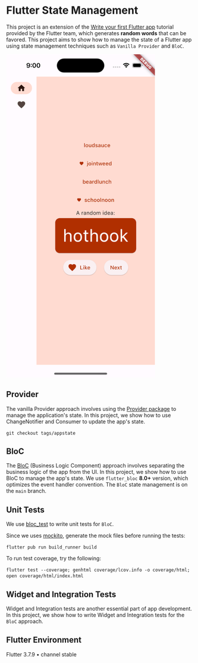 # Flutter State Management

This project is an extension of the [Write your first Flutter app](https://docs.flutter.dev/get-started/codelab) tutorial provided by the Flutter team, which generates **random words** that can be favored. This project aims to show how to manage the state of a Flutter app using state management techniques such as `Vanilla Provider` and `BloC`.

<img src="https://github.com/ripplearc/ripplearc.github.io/blob/main/images/Flutter/state-management/generator-screenshots.png" alt="Drawing" style="width: 400px;"/>


## Provider
The vanilla Provider approach involves using the [Provider package](https://pub.dev/packages/provider) to manage the application's state. In this project, we show how to use ChangeNotifier and Consumer to update the app's state. 

```
git checkout tags/appstate
```

## BloC
The [BloC](https://pub.dev/packages/flutter_bloc) (Business Logic Component) approach involves separating the business logic of the app from the UI. In this project, we show how to use BloC to manage the app's state. We use `flutter_bloc` **8.0+** version, which optimizes the event handler convention. The `BloC` state management is on the `main` branch. 

## Unit Tests
We use [bloc_test](https://pub.dev/packages/bloc_test) to write unit tests for `BloC`. 

Since we uses [mockito](https://pub.dev/packages/mockito), generate the mock files before running the tests:

```
flutter pub run build_runner build
```

To run test coverage, try the following:

```
flutter test --coverage; genhtml coverage/lcov.info -o coverage/html; open coverage/html/index.html
```

## Widget and Integration Tests
Widget and Integration tests are another essential part of app development. In this project, we show how to write Widget and Integration tests for the `BloC` approach.

## Flutter Environment
Flutter 3.7.9 • channel stable

